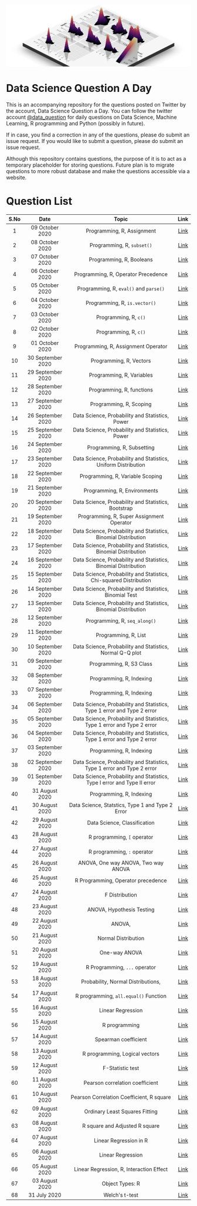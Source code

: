 ![](logo.png)
# Data Science Question A Day

This is an accompanying repository for the questions posted on Twitter by the account, Data Science Question a Day. You can follow the twitter account [@data_question](https://twitter.com/data_question) for daily questions on Data Science, Machine Learning, R programming and Python (possibly in future).

If in case, you find a correction in any of the questions, please do submit an issue request. If you would like to submit a question, please do submit an issue request.

Although this repository contains questions, the purpose of it is to act as a temporary placeholder for storing questions. Future plan is to migrate questions to more robust database and make the questions accessible via a website.

# Question List

|S.No|Date|Topic|Link|
|:---:|:---:|:---:|:---:|
|1|09 October 2020|Programming,  R,  Assignment|[Link](./questions/q_09102020.md)|
|2|08 October 2020|Programming,  R,  `subset()`|[Link](./questions/q_08102020.md)|
|3|07 October 2020|Programming,  R,  Booleans|[Link](./questions/q_07102020.md)|
|4|06 October 2020|Programming,  R,  Operator Precedence|[Link](./questions/q_06102020.md)|
|5|05 October 2020|Programming,  R,  `eval()` and `parse()`|[Link](./questions/q_05102020.md)|
|6|04 October 2020|Programming,  R,  `is.vector()`|[Link](./questions/q_04102020.md)|
|7|03 October 2020|Programming,  R,  `c()`|[Link](./questions/q_03102020.md)|
|8|02 October 2020|Programming,  R,  `c()`|[Link](./questions/q_02102020.md)|
|9|01 October 2020|Programming,  R,  Assignment Operator|[Link](./questions/q_01102020.md)|
|10|30 September 2020|Programming,  R,  Vectors|[Link](./questions/q_30092020.md)|
|11|29 September 2020|Programming,  R,  Variables|[Link](./questions/q_29092020.md)|
|12|28 September 2020|Programming,  R,  functions|[Link](./questions/q_28092020.md)|
|13|27 September 2020|Programming,  R,  Scoping|[Link](./questions/q_27092020.md)|
|14|26 September 2020|Data Science,  Probability and Statistics,  Power|[Link](./questions/q_26092020.md)|
|15|25 September 2020|Data Science,  Probability and Statistics,  Power|[Link](./questions/q_25092020.md)|
|16|24 September 2020|Programming,  R,  Subsetting|[Link](./questions/q_24092020.md)|
|17|23 September 2020|Data Science,  Probability and Statistics,  Uniform Distribution|[Link](./questions/q_23092020.md)|
|18|22 September 2020|Programming,  R,  Variable Scoping|[Link](./questions/q_22092020.md)|
|19|21 September 2020|Programming,  R,  Environments|[Link](./questions/q_21092020.md)|
|20|20 September 2020|Data Science,  Probability and Statistics,  Bootstrap|[Link](./questions/q_20092020.md)|
|21|19 September 2020|Programming,  R,  Super Assignment Operator|[Link](./questions/q_19092020.md)|
|22|18 September 2020|Data Science,  Probability and Statistics,  Binomial Distribution|[Link](./questions/q_18092020.md)|
|23|17 September 2020|Data Science,  Probability and Statistics,  Binomial Distribution|[Link](./questions/q_17092020.md)|
|24|16 September 2020|Data Science,  Probability and Statistics,  Binomial Distribution|[Link](./questions/q_16092020.md)|
|25|15 September 2020|Data Science,  Probability and Statistics,  Chi-squared Distribution|[Link](./questions/q_15092020.md)|
|26|14 September 2020|Data Science,  Probability and Statistics,  Binomial Test|[Link](./questions/q_14092020.md)|
|27|13 September 2020|Data Science,  Probability and Statistics,  Binomial Distribution|[Link](./questions/q_13092020.md)|
|28|12 September 2020|Programming,  R,  `seq_along()`|[Link](./questions/q_12092020.md)|
|29|11 September 2020|Programming,  R,  List|[Link](./questions/q_11092020.md)|
|30|10 September 2020|Data Science,  Probability and Statistics,  Normal Q-Q plot|[Link](./questions/q_10092020.md)|
|31|09 September 2020|Programming,  R,  S3 Class|[Link](./questions/q_09092020.md)|
|32|08 September 2020|Programming,  R,  Indexing|[Link](./questions/q_08092020.md)|
|33|07 September 2020|Programming,  R,  Indexing|[Link](./questions/q_07092020.md)|
|34|06 September 2020|Data Science,  Probability and Statistics,  Type 1 error and Type 2 error|[Link](./questions/q_06092020.md)|
|35|05 September 2020|Data Science,  Probability and Statistics,  Type 1 error and Type 2 error|[Link](./questions/q_05092020.md)|
|36|04 September 2020|Data Science,  Probability and Statistics,  Type 1 error and Type 2 error|[Link](./questions/q_04092020.md)|
|37|03 September 2020|Programming,  R,  Indexing|[Link](./questions/q_03092020.md)|
|38|02 September 2020|Data Science,  Probability and Statistics,  Type 1 error and Type 2 error|[Link](./questions/q_02092020.md)|
|39|01 September 2020|Data Science,  Probability and Statistics,  Type I error and Type II error|[Link](./questions/q_01092020.md)|
|40|31 August 2020|Programming,  R,  Indexing|[Link](./questions/q_31082020.md)|
|41|30 August 2020|Data Science,  Statstics,  Type 1 and Type 2 Error|[Link](./questions/q_30082020.md)|
|42|29 August 2020|Data Science,  Classification|[Link](./questions/q_29082020.md)|
|43|28 August 2020|R programming,  `[` operator|[Link](./questions/q_28082020.md)|
|44|27 August 2020|R programming,  `:` operator|[Link](./questions/q_27082020.md)|
|45|26 August 2020|ANOVA,  One way ANOVA,  Two way ANOVA|[Link](./questions/q_26082020.md)|
|46|25 August 2020|R Programming,  Operator precedence|[Link](./questions/q_25082020.md)|
|47|24 August 2020|F Distribution|[Link](./questions/q_24082020.md)|
|48|23 August 2020|ANOVA,  Hypothesis Testing|[Link](./questions/q_23082020.md)|
|49|22 August 2020|ANOVA, 	|[Link](./questions/q_22082020.md)|
|50|21 August 2020|Normal Distribution|[Link](./questions/q_21082020.md)|
|51|20 August 2020|One-way ANOVA|[Link](./questions/q_20082020.md)|
|52|19 August 2020|R Programming,  `...` operator|[Link](./questions/q_19082020.md)|
|53|18 August 2020|Probability,  Normal Distributions, 	|[Link](./questions/q_18082020.md)|
|54|17 August 2020|R programming,  `all.equal()` Function|[Link](./questions/q_17082020.md)|
|55|16 August 2020|Linear Regression|[Link](./questions/q_16082020.md)|
|56|15 August 2020|R programming|[Link](./questions/q_15082020.md)|
|57|14 August 2020|Spearman coefficient|[Link](./questions/q_14082020.md)|
|58|13 August 2020|R programming,  Logical vectors|[Link](./questions/q_13082020.md)|
|59|12 August 2020|F-Statistic test|[Link](./questions/q_12082020.md)|
|60|11 August 2020|Pearson correlation coefficient|[Link](./questions/q_11082020.md)|
|61|10 August 2020|Pearson Correlation Coefficient,  R square|[Link](./questions/q_10082020.md)|
|62|09 August 2020|Ordinary Least Squares Fitting|[Link](./questions/q_09082020.md)|
|63|08 August 2020|R square and Adjusted R square|[Link](./questions/q_08082020.md)|
|64|07 August 2020|Linear Regression in R|[Link](./questions/q_07082020.md)|
|65|06 August 2020|Linear Regression|[Link](./questions/q_06082020.md)|
|66|05 August 2020|Linear Regression,  R,  Interaction Effect|[Link](./questions/q_05082020.md)|
|67|03 August 2020|Object Types: R|[Link](./questions/q_03082020.md)|
|68|31 July 2020|Welch's t-test|[Link](./questions/q_31072020.md)|
